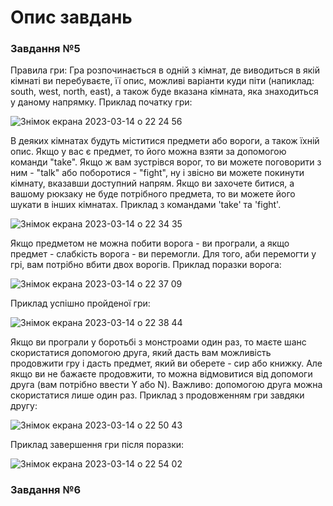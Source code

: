 # Опис завдань

### Завдання №5
Правила гри: Гра розпочинається в одній з кімнат, де виводиться в якій кімнаті ви перебуваєте, її опис, можливі варіанти куди піти (напиклад: south, west, north, east), а також буде вказана кімната, яка знаходиться у даному напрямку. 
Приклад початку гри:

![Знімок екрана 2023-03-14 о 22 24 56](https://user-images.githubusercontent.com/116551880/225127967-69034b2a-5249-4f58-93f7-ab964185b338.png)

В деяких кімнатах будуть міститися предмети або вороги, а також їхній опис. Якщо у вас є предмет, то його можна взяти за допомогою команди "take". Якщо ж вам зустрівся ворог, то ви можете поговорити з ним - "talk" або поборотися - "fight", ну і звісно ви можете покинути кімнату, вказавши доступний напрям. Якщо ви захочете битися, а вашому рюкзаку не буде потрібного предмета, то ви можете його шукати в інших кімнатах.
Приклад з командами 'take' та 'fight'.

![Знімок екрана 2023-03-14 о 22 34 35](https://user-images.githubusercontent.com/116551880/225130000-23b71366-d800-4b66-b086-8a6de04a73ad.png)


Якщо предметом не можна побити ворога - ви програли, а якщо предмет - слабкість ворога - ви перемогли. Для того, аби перемогти у грі, вам потрібно вбити двох ворогів.
Приклад поразки ворога:

![Знімок екрана 2023-03-14 о 22 37 09](https://user-images.githubusercontent.com/116551880/225130522-82c4538c-65a5-48dc-84f0-d13decac83e8.png)

Приклад успішно пройденої гри:

![Знімок екрана 2023-03-14 о 22 38 44](https://user-images.githubusercontent.com/116551880/225130870-0af7da41-1a5e-458e-9bd7-812b6ef33be6.png)

Якщо ви програли у боротьбі з монстроами один раз, то маєте шанс скористатися допомогою друга, який дасть вам можливість продовжити гру і дасть предмет, який ви оберете - сир або книжку. Але якщо ви не бажаєте продовжити, то можна відмовитися від допомоги друга (вам потрібно ввести Y або N). Важливо: допомогою друга можна скористатися лише один раз.
Приклад з продовженням гри завдяки другу:

![Знімок екрана 2023-03-14 о 22 50 43](https://user-images.githubusercontent.com/116551880/225133184-a9877bd0-e8c3-4990-b457-828fffa1537d.png)

Приклад завершення гри після поразки:

![Знімок екрана 2023-03-14 о 22 54 02](https://user-images.githubusercontent.com/116551880/225133855-e95377fd-7408-4431-ad7b-952c86c7c451.png)


### Завдання №6
